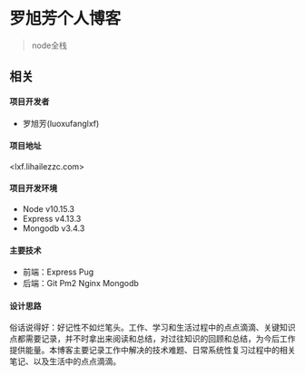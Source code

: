 # 罗旭芳个人博客

> node全栈

## 相关

#### 项目开发者
- 罗旭芳(luoxufanglxf)

#### 项目地址
<lxf.lihailezzc.com>

#### 项目开发环境
- Node v10.15.3
- Express v4.13.3
- Mongodb v3.4.3

#### 主要技术
- 前端：Express Pug
- 后端：Git Pm2 Nginx Mongodb 

#### 设计思路
俗话说得好：好记性不如烂笔头。工作、学习和生活过程中的点点滴滴、关键知识点都需要记录，并不时拿出来阅读和总结，对过往知识的回顾和总结，为今后工作提供能量。本博客主要记录工作中解决的技术难题、日常系统性复习过程中的相关笔记、以及生活中的点点滴滴。